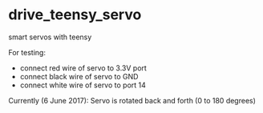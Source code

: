 # drive_teensy_servo
smart servos with teensy 

For testing: 
  - connect red wire of servo to 3.3V port
  - connect black wire of servo to GND
  - connect white wire of servo to port 14
  
Currently (6 June 2017): Servo is rotated back and forth (0 to 180 degrees)
